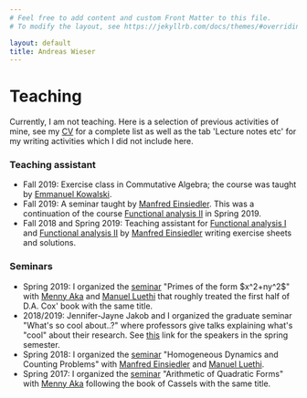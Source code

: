 ```yaml
---
# Feel free to add content and custom Front Matter to this file.
# To modify the layout, see https://jekyllrb.com/docs/themes/#overriding-theme-defaults

layout: default
title: Andreas Wieser
---
```


# Teaching

Currently, I am not teaching.
Here is a selection of previous activities of mine, 
see my <a href="empty.html">CV</a> for a complete list as well as the tab 'Lecture notes etc' for my writing activities which I did not include here.

<h3>Teaching assistant</h3>
<ul>
<li>Fall 2019: Exercise class in Commutative Algebra; the course was taught by <a href="https://people.math.ethz.ch/~kowalski/">Emmanuel Kowalski</a>.</li>
<li>Fall 2019: A seminar taught by <a href="https://people.math.ethz.ch/~einsiedl/">Manfred Einsiedler</a>. 
This was a continuation of the course <a href="https://metaphor.ethz.ch/x/2019/fs/401-3462-00L/">Functional analysis II</a> in Spring 2019.</li>
<li>Fall 2018 and Spring 2019: Teaching assistant for <a href="https://metaphor.ethz.ch/x/2018/hs/401-3461-00L/">Functional analysis I</a> and <a href="https://metaphor.ethz.ch/x/2019/fs/401-3462-00L/">Functional analysis II</a> by <a href="https://people.math.ethz.ch/~einsiedl/">Manfred Einsiedler</a> writing exercise sheets and solutions.</li>
</ul>

<h3>Seminars</h3>
<ul>
<li>Spring 2019: I organized the <a href="https://metaphor.ethz.ch/x/2019/fs/401-3110-19L/">seminar</a> 
"Primes of the form $x^2+ny^2$" with <a href="https://people.math.ethz.ch/~menashea/">Menny Aka</a> and <a href="https://manuelluethi.github.io/">Manuel Luethi</a> that roughly treated the first half of D.A. Cox' book with the same title.</li>
<li>2018/2019: <a>Jennifer-Jayne Jakob</a> and I organized the graduate seminar "What's so cool about..?" where professors give talks explaining what's "cool" about their research. 
See <a href="https://math.ethz.ch/news-and-events/events/research-seminars/whats-so-cool-about.html?s=hs18">this</a> link for the speakers in the spring semester.</li>
<li>Spring 2018: I organized the <a href="https://metaphor.ethz.ch/x/2018/fs/401-3370-67L/">seminar</a> "Homogeneous Dynamics and Counting Problems" with 
<a href="https://people.math.ethz.ch/~einsiedl/">Manfred Einsiedler</a> and <a href="https://manuelluethi.github.io/">Manuel Luethi</a>.</li>
<li>Spring 2017: I organized the <a href="https://metaphor.ethz.ch/x/2017/fs/401-3370-17L/">seminar</a> "Arithmetic of Quadratic Forms" 
with <a href="https://people.math.ethz.ch/~menashea/">Menny Aka</a> following the book of Cassels with the same title.</li>
</ul>


